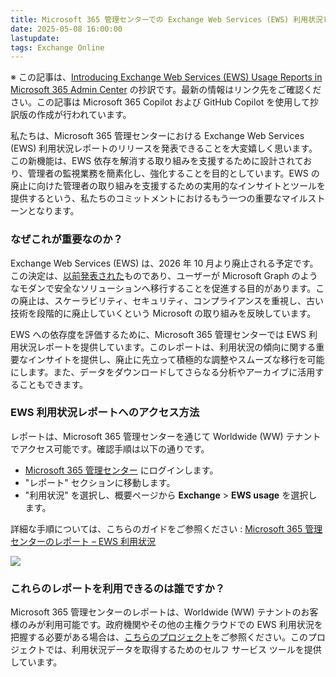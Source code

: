 ```yaml
---
title: Microsoft 365 管理センターでの Exchange Web Services (EWS) 利用状況レポートの導入
date: 2025-05-08 16:00:00
lastupdate: 
tags: Exchange Online
---
```


※ この記事は、[Introducing Exchange Web Services (EWS) Usage Reports in Microsoft 365 Admin Center](https://techcommunity.microsoft.com/blog/exchange/introducing-exchange-web-services-ews-usage-reports-in-microsoft-365-admin-cente/4411263) の抄訳です。最新の情報はリンク先をご確認ください。この記事は Microsoft 365 Copilot および GitHub Copilot を使用して抄訳版の作成が行われています。

私たちは、Microsoft 365 管理センターにおける Exchange Web Services (EWS) 利用状況レポートのリリースを発表できることを大変嬉しく思います。この新機能は、EWS 依存を解消する取り組みを支援するために設計されており、管理者の監視業務を簡素化し、強化することを目的としています。EWS の廃止に向けた管理者の取り組みを支援するための実用的なインサイトとツールを提供するという、私たちのコミットメントにおけるもう一つの重要なマイルストーンとなります。

### なぜこれが重要なのか？

Exchange Web Services (EWS) は、2026 年 10 月より廃止される予定です。この決定は、[以前発表された](https://techcommunity.microsoft.com/blog/exchange/retirement-of-exchange-web-services-in-exchange-online/3924440)ものであり、ユーザーが Microsoft Graph のようなモダンで安全なソリューションへ移行することを促進する目的があります。この廃止は、スケーラビリティ、セキュリティ、コンプライアンスを重視し、古い技術を段階的に廃止していくという Microsoft の取り組みを反映しています。

EWS への依存度を評価するために、Microsoft 365 管理センターでは EWS 利用状況レポートを提供しています。このレポートは、利用状況の傾向に関する重要なインサイトを提供し、廃止に先立って積極的な調整やスムーズな移行を可能にします。また、データをダウンロードしてさらなる分析やアーカイブに活用することもできます。

### EWS 利用状況レポートへのアクセス方法

レポートは、Microsoft 365 管理センターを通じて Worldwide (WW) テナントでアクセス可能です。確認手順は以下の通りです。

- [Microsoft 365 管理センター](https://admin.microsoft.com/) にログインします。
- "レポート" セクションに移動します。
- "利用状況" を選択し、概要ページから **Exchange** &gt; **EWS usage** を選択します。

詳細な手順については、こちらのガイドをご参照ください : [Microsoft 365 管理センターのレポート – EWS 利用状況](https://learn.microsoft.com/microsoft-365/admin/activity-reports/ews-usage?view=o365-worldwide)

![](EWSreport.jpg)

### これらのレポートを利用できるのは誰ですか？

Microsoft 365 管理センターのレポートは、Worldwide (WW) テナントのお客様のみが利用可能です。政府機関やその他の主権クラウドでの EWS 利用状況を把握する必要がある場合は、[こちらのプロジェクト](https://aka.ms/ewsToolsBlog)をご参照ください。このプロジェクトでは、利用状況データを取得するためのセルフ サービス ツールを提供しています。
